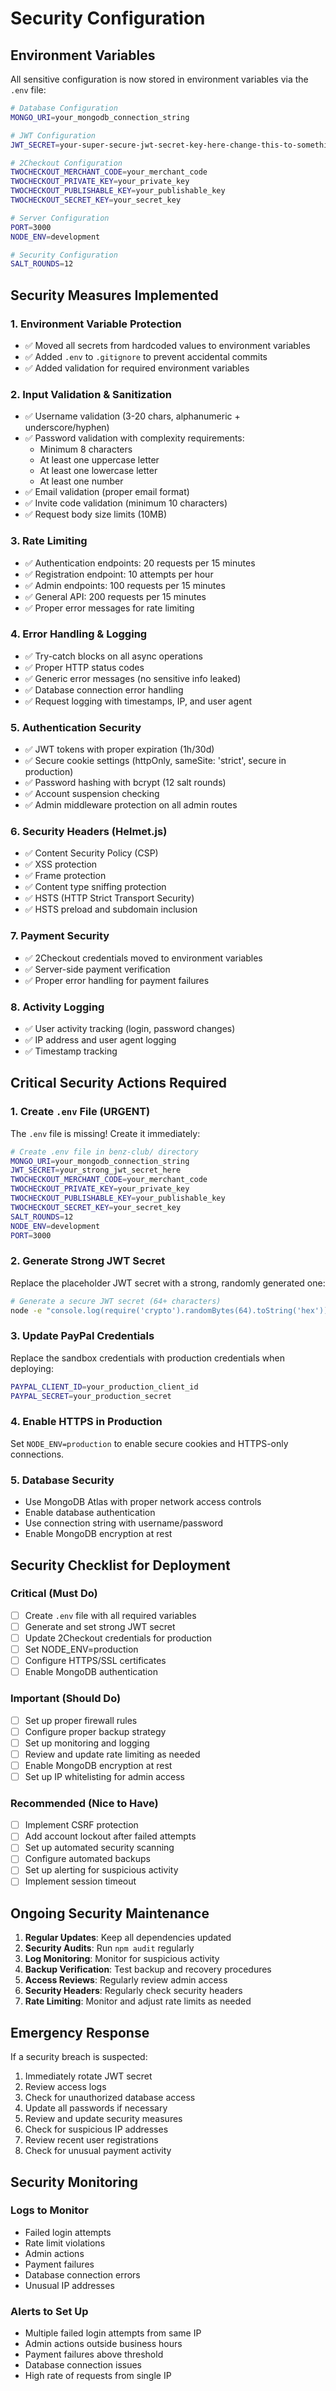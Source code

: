 # Security Configuration

## Environment Variables

All sensitive configuration is now stored in environment variables via the `.env` file:

```bash
# Database Configuration
MONGO_URI=your_mongodb_connection_string

# JWT Configuration  
JWT_SECRET=your-super-secure-jwt-secret-key-here-change-this-to-something-random-and-long

# 2Checkout Configuration
TWOCHECKOUT_MERCHANT_CODE=your_merchant_code
TWOCHECKOUT_PRIVATE_KEY=your_private_key
TWOCHECKOUT_PUBLISHABLE_KEY=your_publishable_key
TWOCHECKOUT_SECRET_KEY=your_secret_key

# Server Configuration
PORT=3000
NODE_ENV=development

# Security Configuration
SALT_ROUNDS=12
```

## Security Measures Implemented

### 1. Environment Variable Protection
- ✅ Moved all secrets from hardcoded values to environment variables
- ✅ Added `.env` to `.gitignore` to prevent accidental commits
- ✅ Added validation for required environment variables

### 2. Input Validation & Sanitization
- ✅ Username validation (3-20 chars, alphanumeric + underscore/hyphen)
- ✅ Password validation with complexity requirements:
  - Minimum 8 characters
  - At least one uppercase letter
  - At least one lowercase letter
  - At least one number
- ✅ Email validation (proper email format)
- ✅ Invite code validation (minimum 10 characters)
- ✅ Request body size limits (10MB)

### 3. Rate Limiting
- ✅ Authentication endpoints: 20 requests per 15 minutes
- ✅ Registration endpoint: 10 attempts per hour
- ✅ Admin endpoints: 100 requests per 15 minutes
- ✅ General API: 200 requests per 15 minutes
- ✅ Proper error messages for rate limiting

### 4. Error Handling & Logging
- ✅ Try-catch blocks on all async operations
- ✅ Proper HTTP status codes
- ✅ Generic error messages (no sensitive info leaked)
- ✅ Database connection error handling
- ✅ Request logging with timestamps, IP, and user agent

### 5. Authentication Security
- ✅ JWT tokens with proper expiration (1h/30d)
- ✅ Secure cookie settings (httpOnly, sameSite: 'strict', secure in production)
- ✅ Password hashing with bcrypt (12 salt rounds)
- ✅ Account suspension checking
- ✅ Admin middleware protection on all admin routes

### 6. Security Headers (Helmet.js)
- ✅ Content Security Policy (CSP)
- ✅ XSS protection
- ✅ Frame protection
- ✅ Content type sniffing protection
- ✅ HSTS (HTTP Strict Transport Security)
- ✅ HSTS preload and subdomain inclusion

### 7. Payment Security
- ✅ 2Checkout credentials moved to environment variables
- ✅ Server-side payment verification
- ✅ Proper error handling for payment failures

### 8. Activity Logging
- ✅ User activity tracking (login, password changes)
- ✅ IP address and user agent logging
- ✅ Timestamp tracking

## Critical Security Actions Required

### 1. Create `.env` File (URGENT)
The `.env` file is missing! Create it immediately:

```bash
# Create .env file in benz-club/ directory
MONGO_URI=your_mongodb_connection_string
JWT_SECRET=your_strong_jwt_secret_here
TWOCHECKOUT_MERCHANT_CODE=your_merchant_code
TWOCHECKOUT_PRIVATE_KEY=your_private_key
TWOCHECKOUT_PUBLISHABLE_KEY=your_publishable_key
TWOCHECKOUT_SECRET_KEY=your_secret_key
SALT_ROUNDS=12
NODE_ENV=development
PORT=3000
```

### 2. Generate Strong JWT Secret
Replace the placeholder JWT secret with a strong, randomly generated one:

```bash
# Generate a secure JWT secret (64+ characters)
node -e "console.log(require('crypto').randomBytes(64).toString('hex'))"
```

### 3. Update PayPal Credentials
Replace the sandbox credentials with production credentials when deploying:

```bash
PAYPAL_CLIENT_ID=your_production_client_id
PAYPAL_SECRET=your_production_secret
```

### 4. Enable HTTPS in Production
Set `NODE_ENV=production` to enable secure cookies and HTTPS-only connections.

### 5. Database Security
- Use MongoDB Atlas with proper network access controls
- Enable database authentication
- Use connection string with username/password
- Enable MongoDB encryption at rest

## Security Checklist for Deployment

### Critical (Must Do)
- [ ] Create `.env` file with all required variables
- [ ] Generate and set strong JWT secret
- [ ] Update 2Checkout credentials for production
- [ ] Set NODE_ENV=production
- [ ] Configure HTTPS/SSL certificates
- [ ] Enable MongoDB authentication

### Important (Should Do)
- [ ] Set up proper firewall rules
- [ ] Configure proper backup strategy
- [ ] Set up monitoring and logging
- [ ] Review and update rate limiting as needed
- [ ] Enable MongoDB encryption at rest
- [ ] Set up IP whitelisting for admin access

### Recommended (Nice to Have)
- [ ] Implement CSRF protection
- [ ] Add account lockout after failed attempts
- [ ] Set up automated security scanning
- [ ] Configure automated backups
- [ ] Set up alerting for suspicious activity
- [ ] Implement session timeout

## Ongoing Security Maintenance

1. **Regular Updates**: Keep all dependencies updated
2. **Security Audits**: Run `npm audit` regularly
3. **Log Monitoring**: Monitor for suspicious activity
4. **Backup Verification**: Test backup and recovery procedures
5. **Access Reviews**: Regularly review admin access
6. **Security Headers**: Regularly check security headers
7. **Rate Limiting**: Monitor and adjust rate limits as needed

## Emergency Response

If a security breach is suspected:

1. Immediately rotate JWT secret
2. Review access logs
3. Check for unauthorized database access
4. Update all passwords if necessary
5. Review and update security measures
6. Check for suspicious IP addresses
7. Review recent user registrations
8. Check for unusual payment activity

## Security Monitoring

### Logs to Monitor
- Failed login attempts
- Rate limit violations
- Admin actions
- Payment failures
- Database connection errors
- Unusual IP addresses

### Alerts to Set Up
- Multiple failed login attempts from same IP
- Admin actions outside business hours
- Payment failures above threshold
- Database connection issues
- High rate of requests from single IP 